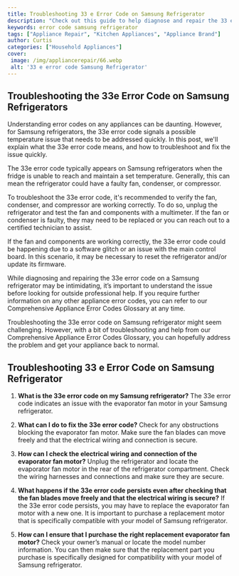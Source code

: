```yaml
---
title: Troubleshooting 33 e Error Code on Samsung Refrigerator
description: "Check out this guide to help diagnose and repair the 33 e error code on your Samsung refrigerator We cover easy troubleshooting tips to get your fridge up and running in no time"
keywords: error code samsung refrigerator
tags: ["Appliance Repair", "Kitchen Appliances", "Appliance Brand"]
author: Curtis
categories: ["Household Appliances"]
cover: 
 image: /img/appliancerepair/66.webp
 alt: '33 e error code Samsung Refrigerator'
---
```

## Troubleshooting the 33e Error Code on Samsung Refrigerators
Understanding error codes on any appliances can be daunting. However, for Samsung refrigerators, the 33e error code signals a possible temperature issue that needs to be addressed quickly. In this post, we'll explain what the 33e error code means, and how to troubleshoot and fix the issue quickly. 

The 33e error code typically appears on Samsung refrigerators when the fridge is unable to reach and maintain a set temperature. Generally, this can mean the refrigerator could have a faulty fan, condenser, or compressor. 

To troubleshoot the 33e error code, it's recommended to verify the fan, condenser, and compressor are working correctly. To do so, unplug the refrigerator and test the fan and components with a multimeter. If the fan or condenser is faulty, they may need to be replaced or you can reach out to a certified technician to assist.

If the fan and components are working correctly, the 33e error code could be happening due to a software glitch or an issue with the main control board. In this scenario, it may be necessary to reset the refrigerator and/or update its firmware.

While diagnosing and repairing the 33e error code on a Samsung refrigerator may be intimidating, it’s important to understand the issue before looking for outside professional help. If you require further information on any other appliance error codes, you can refer to our Comprehensive Appliance Error Codes Glossary at any time. 

Troubleshooting the 33e error code on Samsung refrigerator might seem challenging. However, with a bit of troubleshooting and help from our Comprehensive Appliance Error Codes Glossary, you can hopefully address the problem and get your appliance back to normal.
## Troubleshooting 33 e Error Code on Samsung Refrigerator
1. **What is the 33e error code on my Samsung refrigerator?** 
The 33e error code indicates an issue with the evaporator fan motor in your Samsung refrigerator. 

2. **What can I do to fix the 33e error code?** 
Check for any obstructions blocking the evaporator fan motor. Make sure the fan blades can move freely and that the electrical wiring and connection is secure.

3. **How can I check the electrical wiring and connection of the evaporator fan motor?** 
Unplug the refrigerator and locate the evaporator fan motor in the rear of the refrigerator compartment. Check the wiring harnesses and connections and make sure they are secure.

4. **What happens if the 33e error code persists even after checking that the fan blades move freely and that the electrical wiring is secure?** 
If the 33e error code persists, you may have to replace the evaporator fan motor with a new one. It is important to purchase a replacement motor that is specifically compatible with your model of Samsung refrigerator.

5. **How can I ensure that I purchase the right replacement evaporator fan motor?** 
Check your owner’s manual or locate the model number information. You can then make sure that the replacement part you purchase is specifically designed for compatibility with your model of Samsung refrigerator.
